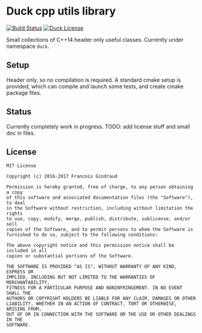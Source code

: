 Duck cpp utils library
===============================

[![Build Status](https://travis-ci.org/lereldarion/duck.svg?branch=master)](https://travis-ci.org/lereldarion/duck)
[![Duck License](https://img.shields.io/github/license/mashape/apistatus.svg)]()

Small collections of C++14 header only useful classes.
Currently under namespace `duck`.

Setup
-----

Header only, so no compilation is required.
A standard cmake setup is provided, which can compile and launch some tests, and create cmake package files.

Status
------

Currently completely work in progress.
TODO: add license stuff and small doc in files.

License
-------

```
MIT License

Copyright (c) 2016-2017 Francois Gindraud

Permission is hereby granted, free of charge, to any person obtaining a copy
of this software and associated documentation files (the "Software"), to deal
in the Software without restriction, including without limitation the rights
to use, copy, modify, merge, publish, distribute, sublicense, and/or sell
copies of the Software, and to permit persons to whom the Software is
furnished to do so, subject to the following conditions:

The above copyright notice and this permission notice shall be included in all
copies or substantial portions of the Software.

THE SOFTWARE IS PROVIDED "AS IS", WITHOUT WARRANTY OF ANY KIND, EXPRESS OR
IMPLIED, INCLUDING BUT NOT LIMITED TO THE WARRANTIES OF MERCHANTABILITY,
FITNESS FOR A PARTICULAR PURPOSE AND NONINFRINGEMENT. IN NO EVENT SHALL THE
AUTHORS OR COPYRIGHT HOLDERS BE LIABLE FOR ANY CLAIM, DAMAGES OR OTHER
LIABILITY, WHETHER IN AN ACTION OF CONTRACT, TORT OR OTHERWISE, ARISING FROM,
OUT OF OR IN CONNECTION WITH THE SOFTWARE OR THE USE OR OTHER DEALINGS IN THE
SOFTWARE.
```

